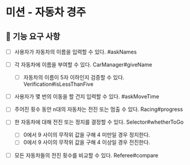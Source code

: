 # 미션 - 자동차 경주

## 🚀 기능 요구 사항

- [ ] 사용자가 자동차의 이름을 입력할 수 있다.   #askNames
- [ ] 각 자동차에 이름을 부여할 수 있다.   CarManager#giveName
    - [ ] 자동차의 이름이 5자 이하인지 검증할 수 있다.   Verification#isLessThanFive
- [ ] 사용자가 몇 번의 이동을 할 건지 입력할 수 있다.   #askMoveTime

- [ ] 주어진 횟수 동안 n대의 자동차는 전진 또는 멈출 수 있다.   Racing#progress
- [ ] 한 자동차에 대해 전진 또는 정지를 결정할 수 있다.   Selector#whetherToGo
    - [ ] 0에서 9 사이의 무작위 값을 구해 4 미만일 경우 정지한다.
    - [ ] 0에서 9 사이의 무작위 값을 구해 4 이상일 경우 전진한다.
- [ ] 모든 자동차들의 전진 횟수를 비교할 수 있다.   Referee#compare